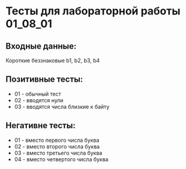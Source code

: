 # Тесты для лабораторной работы 01_08_01

## Входные данные:
Короткие беззнаковые b1, b2, b3, b4

## Позитивные тесты:
- 01 - обычный тест
- 02 - вводятся нули
- 03 - вводятся числа близкие к байту

## Негативне тесты:
- 01 - вместо первого числа буква
- 02 - вместо второго числа буква
- 03 - вместо третьего числа буква
- 04 - вместо четвертого числа буква
